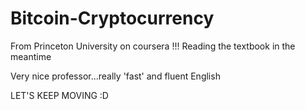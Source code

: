 # Bitcoin-Cryptocurrency

From Princeton University on coursera !!!
Reading the textbook in the meantime

Very nice professor...really 'fast' and fluent English

LET'S KEEP MOVING :D
